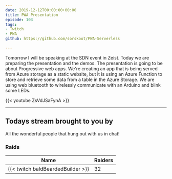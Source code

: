 ```yaml
---
date: 2019-12-12T00:00:00+00:00
title: PWA Presentation
episode: 103
tags:
- Twitch
- PWA
github: https://github.com/sorskoot/PWA-Serverless

---
```


Tomorrow I will be speaking at the SDN event in Zeist. Today we are preparing the presentation and the demos. The presentation is going to be about Progressive web apps. We're creating an app that is being served from Azure storage as a static website, but it is using an Azure Function to store and retrieve  some data from a table in the Azure Storage. We are using web bluetooth to wirelessly communicate with an Arduino and blink some LEDs.

{{< youtube ZsVdJSaFynA >}}

<!--more-->

---

## Todays stream brought to you by

All the wonderful people that hung out with us in chat!

### Raids

| Name | Raiders |
| --- | --- |
| {{< twitch baldBeardedBuilder >}} | 32 |